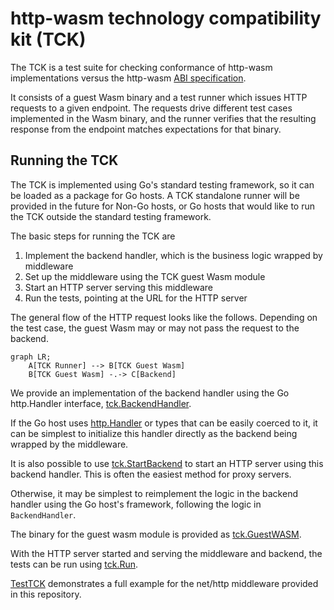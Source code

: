 # http-wasm technology compatibility kit (TCK)

The TCK is a test suite for checking conformance of http-wasm implementations
versus the http-wasm [ABI specification][1].

It consists of a guest Wasm binary and a test runner which issues HTTP requests
to a given endpoint. The requests drive different test cases implemented in
the Wasm binary, and the runner verifies that the resulting response from the
endpoint matches expectations for that binary.

## Running the TCK

The TCK is implemented using Go's standard testing framework, so it can be
loaded as a package for Go hosts. A TCK standalone runner will be provided in
the future for Non-Go hosts, or Go hosts that would like to run the TCK outside
the standard testing framework.

The basic steps for running the TCK are

1. Implement the backend handler, which is the business logic wrapped by
middleware
2. Set up the middleware using the TCK guest Wasm module
3. Start an HTTP server serving this middleware
4. Run the tests, pointing at the URL for the HTTP server

The general flow of the HTTP request looks like the follows. Depending on the
test case, the guest Wasm may or may not pass the request to the backend.

```mermaid
graph LR;
    A[TCK Runner] --> B[TCK Guest Wasm]
    B[TCK Guest Wasm] -.-> C[Backend]
```

We provide an implementation of the backend handler using the Go http.Handler
interface, [tck.BackendHandler][2].

If the Go host uses [http.Handler][7] or types that can be easily coerced to
it, it can be simplest to initialize this handler directly as the backend
being wrapped by the middleware.

It is also possible to use [tck.StartBackend][3]
to start an HTTP server using this backend handler. This is often the easiest
method for proxy servers.

Otherwise, it may be simplest to reimplement the logic in the backend handler
using the Go host's framework, following the logic in `BackendHandler`.

The binary for the guest wasm module is provided as [tck.GuestWASM][4].

With the HTTP server started and serving the middleware and backend, the tests
can be run using [tck.Run][5].

[TestTCK][6] demonstrates a full example for the net/http middleware provided
in this repository.

[1]: https://http-wasm.io/http-handler-abi/
[2]: https://pkg.go.dev/github.com/http-wasm/http-wasm-host-go/tck#BackendHandler
[3]: https://pkg.go.dev/github.com/http-wasm/http-wasm-host-go/tck#StartBackend
[4]: https://pkg.go.dev/github.com/http-wasm/http-wasm-host-go/tck#GuestWASM
[5]: https://pkg.go.dev/github.com/http-wasm/http-wasm-host-go/tck#Run
[6]: ../handler/nethttp/tck_test.go
[7]: https://pkg.go.dev/net/http#Handler
